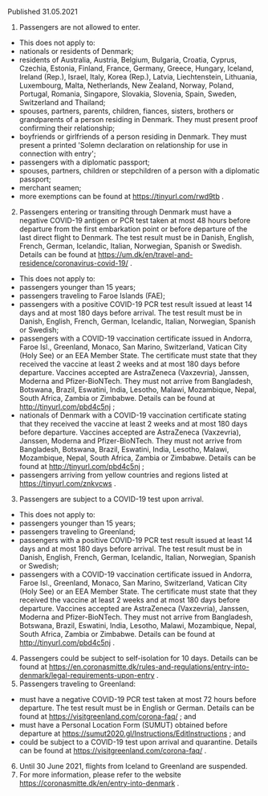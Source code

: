 Published 31.05.2021
1. Passengers are not allowed to enter.
- This does not apply to:
- nationals or residents of Denmark;
- residents of Australia, Austria, Belgium, Bulgaria, Croatia, Cyprus, Czechia, Estonia, Finland, France, Germany, Greece, Hungary, Iceland, Ireland (Rep.), Israel, Italy, Korea (Rep.), Latvia, Liechtenstein, Lithuania, Luxembourg, Malta, Netherlands, New Zealand, Norway, Poland, Portugal, Romania, Singapore, Slovakia, Slovenia, Spain, Sweden, Switzerland and Thailand;
- spouses, partners, parents, children, fiances, sisters, brothers or grandparents of a person residing in Denmark. They must present proof confirming their relationship;
- boyfriends or girlfriends of a person residing in Denmark. They must present a printed 'Solemn declaration on relationship for use in connection with entry';
- passengers with a diplomatic passport;
- spouses, partners, children or stepchildren of a person with a diplomatic passport;
- merchant seamen;
- more exemptions can be found at <a href="https://tinyurl.com/rwd9tb">https://tinyurl.com/rwd9tb</a> .
2. Passengers entering or transiting through Denmark must have a negative COVID-19 antigen or PCR test taken at most 48 hours before departure from the first embarkation point or before departure of the last direct flight to Denmark. The test result must be in Danish, English, French, German, Icelandic, Italian, Norwegian, Spanish or Swedish. Details can be found at <a href="https://um.dk/en/travel-and-residence/coronavirus-covid-19/">https://um.dk/en/travel-and-residence/coronavirus-covid-19/</a> .
- This does not apply to:
- passengers younger than 15 years;
- passengers traveling to Faroe Islands (FAE);
- passengers with a positive COVID-19 PCR test result issued at least 14 days and at most 180 days before arrival. The test result must be in Danish, English, French, German, Icelandic, Italian, Norwegian, Spanish or Swedish; 
- passengers with a COVID-19 vaccination certificate issued in Andorra, Faroe Isl., Greenland, Monaco, San Marino, Switzerland, Vatican City (Holy See) or an EEA Member State. The certificate must state that they received the vaccine at least 2 weeks and at most 180 days before departure. Vaccines accepted are AstraZeneca (Vaxzevria), Janssen, Moderna and Pfizer-BioNTech. They must not arrive from Bangladesh, Botswana, Brazil, Eswatini, India, Lesotho, Malawi, Mozambique, Nepal, South Africa, Zambia or Zimbabwe. Details can be found at <a href="http://tinyurl.com/pbd4c5nj">http://tinyurl.com/pbd4c5nj</a> ;
- nationals of Denmark with a COVID-19 vaccination certificate stating that they received the vaccine at least 2 weeks and at most 180 days before departure. Vaccines accepted are AstraZeneca (Vaxzevria), Janssen, Moderna and Pfizer-BioNTech. They must not arrive from Bangladesh, Botswana, Brazil, Eswatini, India, Lesotho, Malawi, Mozambique, Nepal, South Africa, Zambia or Zimbabwe. Details can be found at <a href="http://tinyurl.com/pbd4c5nj">http://tinyurl.com/pbd4c5nj</a> ;
- passengers arriving from yellow countries and regions listed at <a href="https://tinyurl.com/znkvcws">https://tinyurl.com/znkvcws</a> . 
3. Passengers are subject to a COVID-19 test upon arrival.
- This does not apply to:
- passengers younger than 15 years;
- passengers traveling to Greenland;
- passengers with a positive COVID-19 PCR test result issued at least 14 days and at most 180 days before arrival. The test result must be in Danish, English, French, German, Icelandic, Italian, Norwegian, Spanish or Swedish;
- passengers with a COVID-19 vaccination certificate issued in Andorra, Faroe Isl., Greenland, Monaco, San Marino, Switzerland, Vatican City (Holy See) or an EEA Member State. The certificate must state that they received the vaccine at least 2 weeks and at most 180 days before departure. Vaccines accepted are AstraZeneca (Vaxzevria), Janssen, Moderna and Pfizer-BioNTech. They must not arrive from Bangladesh, Botswana, Brazil, Eswatini, India, Lesotho, Malawi, Mozambique, Nepal, South Africa, Zambia or Zimbabwe. Details can be found at <a href="http://tinyurl.com/pbd4c5nj">http://tinyurl.com/pbd4c5nj</a> . 
4. Passengers could be subject to self-isolation for 10 days. Details can be found at <a href="https://en.coronasmitte.dk/rules-and-regulations/entry-into-denmark/legal-requirements-upon-entry">https://en.coronasmitte.dk/rules-and-regulations/entry-into-denmark/legal-requirements-upon-entry</a> .
5. Passengers traveling to Greenland:
- must have a negative COVID-19 PCR test taken at most 72 hours before departure. The test result must be in English or German. Details can be found at <a href="https://visitgreenland.com/corona-faq/">https://visitgreenland.com/corona-faq/</a> ; and
- must have a Personal Location Form (SUMUT) obtained before departure at <a href="https://sumut2020.gl/Instructions/EditInstructions">https://sumut2020.gl/Instructions/EditInstructions</a> ; and
- could be subject to a COVID-19 test upon arrival and quarantine. Details can be found at <a href="https://visitgreenland.com/corona-faq/">https://visitgreenland.com/corona-faq/</a> .
6. Until 30 June 2021, flights from Iceland to Greenland are suspended.
7. For more information, please refer to the website <a href="https://coronasmitte.dk/en/entry-into-denmark">https://coronasmitte.dk/en/entry-into-denmark</a> .


